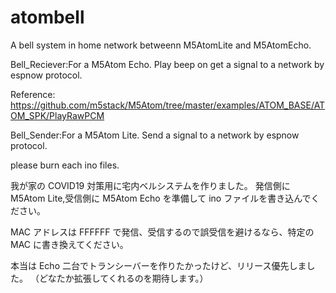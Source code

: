 # atombell

A bell system in home network betweenn M5AtomLite and M5AtomEcho.

Bell_Reciever:For a M5Atom Echo.
Play beep on get a signal to a network by espnow protocol.

Reference:
https://github.com/m5stack/M5Atom/tree/master/examples/ATOM_BASE/ATOM_SPK/PlayRawPCM

Bell_Sender:For a M5Atom Lite.
Send a signal to a network by espnow protocol.

please burn each ino files.

我が家の COVID19 対策用に宅内ベルシステムを作りました。
発信側に M5Atom Lite,受信側に M5Atom Echo を準備して ino ファイルを書き込んでください。

MAC アドレスは FFFFFF で発信、受信するので誤受信を避けるなら、特定の MAC に書き換えてください。

本当は Echo 二台でトランシーバーを作りたかったけど、リリース優先しました。
（どなたか拡張してくれるのを期待します。）
